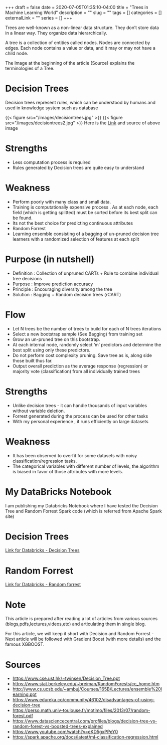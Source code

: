 +++ 
draft = false
date = 2020-07-05T01:35:10-04:00
title = "Trees in Machine Learning World"
description = ""
slug = "" 
tags = []
categories = []
externalLink = ""
series = []
+++

Trees are well-known as a non-linear data structure. They don’t store data in a linear way. They organize data hierarchically.

A tree is a collection of entities called nodes. Nodes are connected by edges. Each node contains a value or data, and it may or may not have a child node.

The Image at the beginning of the article (Source) explains the terminologies of a Tree.

# Decision Trees
Decision trees represent rules, which can be understood by humans and used in knowledge system such as database

{{< figure src="/images/decisiontrees.jpg" >}}
{{< figure src="/images/decisiontrees2.jpg" >}}
Here is the [Link](https://www.youtube.com/watch?v=eKD5gxPPeY0) and source of above image

# Strengths
* Less computation process is required
* Rules generated by Decision trees are quite easy to understand

# Weakness
* Perform poorly with many class and small data.
* Training is computationally expensive process . As at each node, each field (which is getting splitted) must be sorted before its best split can be found.
* Its not the best choice for predicting continuous attributes
* Random Forrest
* Learning ensemble consisting of a bagging of un-pruned decision tree learners with a randomized selection of features at each split

# Purpose (in nutshell)
* Definition : Collection of unpruned CARTs + Rule to combine individual tree decisions
* Purpose : Improve prediction accuracy
* Principle : Encouraging diversity among the tree
* Solution : Bagging + Random decision trees (rCART)

# Flow
* Let N trees be the number of trees to build for each of N trees iterations
* Select a new bootstrap sample (See Bagging) from training set
* Grow an un-pruned tree on this bootstrap.
* At each internal node, randomly select ‘m’ predictors and determine the best split using only these predictors.
* Do not perform cost complexity pruning. Save tree as is, along side those built thus far.
* Output overall prediction as the average response (regression) or majority vote (classification) from all individually trained trees

# Strengths
* Unlike decision trees - it can handle thousands of input variables without variable deletion.
* Forrest generated during the process can be used for other tasks
* With my personal experience , it runs efficiently on large datasets

# Weakness
* It has been observed to overfit for some datasets with noisy classification/regression tasks.
* The categorical variables with different number of levels, the algorithm is biased in favor of those attributes with more levels.

# My DataBricks Notebook
I am publishing my Databricks Notebook where I have tested the Decision Tree and Random Forrest Spark code (which is referred from Apache Spark site)

# Decision Trees
[Link for Databricks - Decision Trees](https://databricks-prod-cloudfront.cloud.databricks.com/public/4027ec902e239c93eaaa8714f173bcfc/2718522690254083/2090336460746042/4283590658906401/latest.html)


# Random Forrest
[Link for Databricks - Random forrest](https://databricks-prod-cloudfront.cloud.databricks.com/public/4027ec902e239c93eaaa8714f173bcfc/2718522690254083/1766630042158090/4283590658906401/latest.html)

# Note
This article is prepared after reading a lot of articles from various sources (blogs,pdfs,lectures,videos,etc) and articulating them in single blog.

For this article, we will keep it short with Decision and Random Forrest - Next article will be followed with Gradient Boost (with more details) and the famous XGBOOST.

# Sources
* https://www.cse.ust.hk/~twinsen/Decision_Tree.ppt
* https://www.stat.berkeley.edu/~breiman/RandomForests/cc_home.htm
* http://www.cs.ucsb.edu/~ambuj/Courses/165B/Lectures/ensemble%20learning.ppt
* https://www.edureka.co/community/46102/disadvantages-of-using-decision-tree
* https://perso.math.univ-toulouse.fr/motimo/files/2013/07/random-forest.pdf
* https://www.datasciencecentral.com/profiles/blogs/decision-tree-vs-random-forest-vs-boosted-trees-explained
* https://www.youtube.com/watch?v=eKD5gxPPeY0
* https://spark.apache.org/docs/latest/ml-classification-regression.html